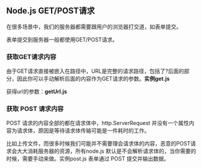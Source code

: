## Node.js GET/POST请求
在很多场景中，我们的服务器都需要跟用户的浏览器打交道，如表单提交。<br/>

表单提交到服务器一般都使用GET/POST请求。<br/>

### 获取GET请求内容
由于GET请求直接被嵌入在路径中，URL是完整的请求路径，包括了?后面的部分，因此你可以手动解析后面的内容作为GET请求的参数。**实例get.js**<br/>

获得url的参数：**getUrl.js**<br/>

### 获取 POST 请求内容
POST 请求的内容全部的都在请求体中，http.ServerRequest 并没有一个属性内容为请求体，原因是等待请求体传输可能是一件耗时的工作。<br/>

比如上传文件，而很多时候我们可能并不需要理会请求体的内容，恶意的POST请求会大大消耗服务器的资源，所有node.js 默认是不会解析请求体的，当你需要的时候，需要手动来做。实例post.js
表单通过 POST 提交并输出数据。
